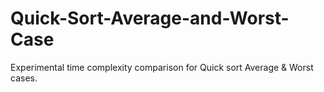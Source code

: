 # Quick-Sort-Average-and-Worst-Case
Experimental time complexity comparison for Quick sort Average &amp; Worst cases.
